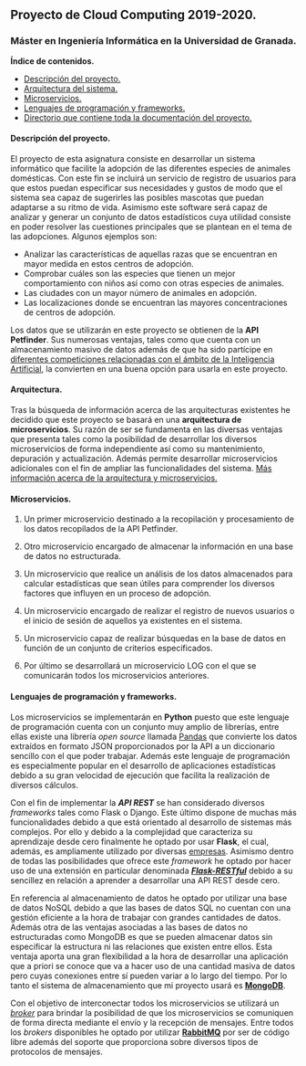 ## Proyecto de Cloud Computing 2019-2020.

### Máster en Ingeniería Informática en la Universidad de Granada.

**Índice de contenidos.**
- [Descripción del proyecto.](#id1)
- [Arquitectura del sistema.](#id2)
- [Microservicios.](#id3)
- [Lenguajes de programación y frameworks.](#id4)
- [Directorio que contiene toda la documentación del proyecto.](https://github.com/lidiasm/ProyectoCC/tree/master/documentacion)

#### Descripción del proyecto. <a name="id1"></a>

El proyecto de esta asignatura consiste en desarrollar un sistema informático que facilite la adopción de las diferentes especies de animales domésticas. Con este fin se incluirá un servicio de registro de usuarios para que estos puedan especificar sus necesidades y gustos de modo que el sistema sea capaz de sugerirles las posibles mascotas que puedan adaptarse a su ritmo de vida. Asimismo este software será capaz de analizar y generar un conjunto de datos estadísticos cuya utilidad consiste en poder resolver las cuestiones principales que se plantean en el tema de las adopciones. Algunos ejemplos son:

- Analizar las características de aquellas razas que se encuentran en mayor medida en estos centros de adopción.
- Comprobar cuáles son las especies que tienen un mejor comportamiento con niños así como con otras especies de animales.
- Las ciudades con un mayor número de animales en adopción.
- Las localizaciones donde se encuentran las mayores concentraciones de centros de adopción.

Los datos que se utilizarán en este proyecto se obtienen de la **API Petfinder**. Sus numerosas ventajas, tales como que cuenta con un almacenamiento masivo de datos además de que ha sido partícipe en [diferentes competiciones relacionadas con el ámbito de la Inteligencia Artificial](https://www.linkedin.com/pulse/kaggle-competition-multi-class-classification-image-alexandra), la convierten en una buena opción para usarla en este proyecto.

#### Arquitectura. <a name="id2"></a>

Tras la búsqueda de información acerca de las arquitecturas existentes he decidido que este proyecto se basará en una **arquitectura de microservicios**. Su razón de ser se fundamenta en las diversas ventajas que presenta tales como la posibilidad de desarrollar los diversos microservicios de forma independiente así como su mantenimiento, depuración y actualización. Además permite desarrollar microservicios adicionales con el fin de ampliar las funcionalidades del sistema.
[Más información acerca de la arquitectura y microservicios.]()

#### Microservicios. <a name="id3"></a>

1.  Un primer microservicio destinado a la recopilación y procesamiento de los datos recopilados de la API Petfinder.

2. Otro microservicio encargado de almacenar la información en una base de datos no estructurada.

3. Un microservicio que realice un análisis de los datos almacenados para calcular estadísticas que sean útiles para comprender los diversos factores que influyen en un proceso de adopción.

4. Un microservicio encargado de realizar el registro de nuevos usuarios o el inicio de sesión de aquellos ya existentes en el sistema.

5. Un microservicio capaz de realizar búsquedas en la base de datos en función de un conjunto de criterios especificados.

6. Por último se desarrollará un microservicio LOG con el que se comunicarán todos los microservicios anteriores.

#### Lenguajes de programación y frameworks. <a name="id4"></a>

Los microservicios se implementarán en **Python** puesto que este lenguaje de programación cuenta con un conjunto muy amplio de librerías, entre ellas existe una librería *open source* llamada [Pandas](https://pandas.pydata.org/) que convierte los datos extraídos en formato JSON proporcionados por la API a un diccionario sencillo con el que poder trabajar. Además este lenguaje de programación es especialmente popular en el desarrollo de aplicaciones estadísticas debido a su gran velocidad de ejecución que facilita la realización de diversos cálculos.

Con el fin de implementar la ***API REST*** se han considerado diversos *frameworks* tales como Flask o Django. Este último dispone de muchas más funcionalidades debido a que está orientado al desarrollo de sistemas más complejos. Por ello y debido a la complejidad que caracteriza su aprendizaje desde cero finalmente he optado por usar **Flask**, el cual, además, es ampliamente utilizado por diversas [empresas](https://github.com/rochacbruno/flask-powered). Asimismo dentro de todas las posibilidades que ofrece este *framework* he optado por hacer uso de una extensión en particular denominada [***Flask-RESTful***](https://flask-restful.readthedocs.io/en/latest/) debido a su sencillez en relación a aprender a desarrollar una API REST desde cero.

En referencia al almacenamiento de datos he optado por utilizar una base de datos NoSQL debido a que las bases de datos SQL no cuentan con una gestión eficiente a la hora de trabajar con grandes cantidades de datos. Además otra de las ventajas asociadas a las bases de datos no estructuradas como MongoDB es que se pueden almacenar datos sin especificar la estructura ni las relaciones que existen entre ellos. Esta ventaja aporta una gran flexibilidad a la hora de desarrollar una aplicación que a priori se conoce que va a hacer uso de una cantidad masiva de datos pero cuyas conexiones entre sí pueden variar a lo largo del tiempo. Por lo tanto el sistema de almacenamiento que mi proyecto usará es **[MongoDB](https://dzone.com/articles/comparing-mongodb-amp-mysql)**.

Con el objetivo de interconectar todos los microservicios se utilizará un [*broker*](https://dzone.com/articles/how-to-make-microservices-communicate) para brindar la posibilidad de que los microservicios se comuniquen de forma directa mediante el envío y la recepción de mensajes. Entre todos los *brokers* disponibles he optado por utilizar **[RabbitMQ](https://www.rabbitmq.com/)** por ser de código libre además del soporte que proporciona sobre diversos tipos de protocolos de mensajes.
